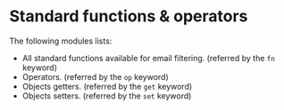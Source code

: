 # Standard functions & operators

The following modules lists:
- All standard functions available for email filtering. (referred by the `fn` keyword)
- Operators. (referred by the `op` keyword)
- Objects getters. (referred by the `get` keyword)
- Objects setters. (referred by the `set` keyword)
